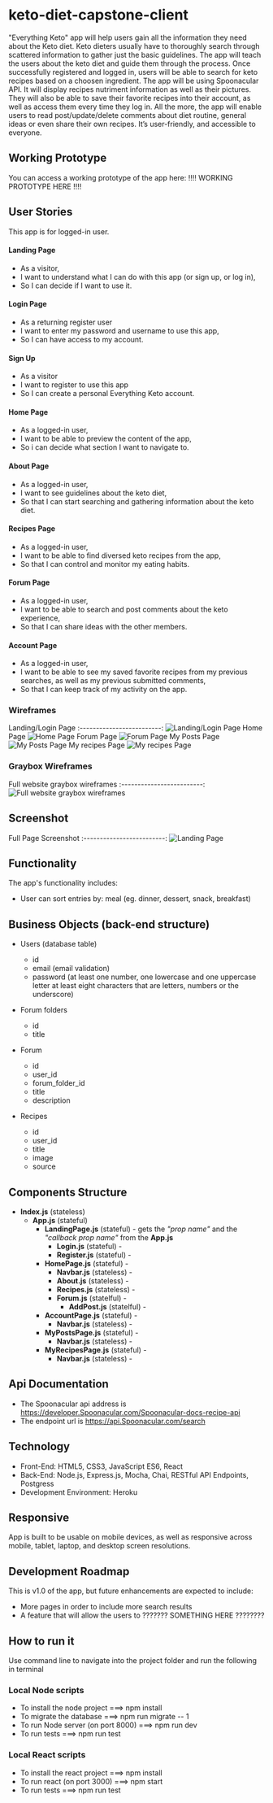 # keto-diet-capstone-client

"Everything Keto" app will help users gain all the information they need about the Keto diet. 
Keto dieters usually have to thoroughly search through scattered information to gather just the basic guidelines. 
The app will teach the users about the keto diet and guide them through the process.
Once successfully registered and logged in, users will be able to search for keto recipes based on a choosen ingredient.
The app will be using Spoonacular API. It will display recipes nutriment information as well as their pictures. 
They will also be able to save their favorite recipes into their account, as well as access them every time they log in.
All the more, the app will enable users to read post/update/delete comments about diet routine, general ideas or even share their own recipes.
It’s user-friendly, and accessible to everyone.

## Working Prototype
You can access a working prototype of the app here: !!!! WORKING PROTOTYPE HERE !!!!

## User Stories
This app is for logged-in user.

#### Landing Page
* As a visitor,
* I want to understand what I can do with this app (or sign up, or log in), 
* So I can decide if I want to use it.

#### Login Page
* As a returning register user
* I want to enter my password and username to use this app,
* So I can have access to my account.


#### Sign Up
* As a visitor
* I want to register to use this app
* So I can create a personal Everything Keto account.


#### Home Page
* As a logged-in user,
* I want to be able to preview the content of the app,
* So i can decide what section I want to navigate to.


#### About Page
* As a logged-in user,
* I want to see guidelines about the keto diet,
* So that I can start searching and gathering information about the keto diet.

#### Recipes Page
* As a logged-in user,
* I want to be able to find diversed keto recipes from the app, 
* So that I can control and monitor my eating habits.


#### Forum Page
* As a logged-in user,
* I want to be able to search and post comments about the keto experience,
* So that I can share ideas with the other members.


#### Account Page
* As a logged-in user,
* I want to be able to see my saved favorite recipes from my previous searches, as well as my previous submitted comments,
* So that I can keep track of my activity on the app.

### Wireframes
Landing/Login Page
:-------------------------:
![Landing/Login Page](/github-images/wireframes/keto-diet-capstone-client-landingpage.jpg) 
Home Page
![Home Page](/github-images/wireframes/keto-diet-capstone-client-homepage.jpg) 
Forum Page
![Forum Page](/github-images/wireframes/keto-diet-capstone-client-forumpage.jpg) 
My Posts Page
![My Posts Page](/github-images/wireframes/keto-diet-capstone-client-myposts.jpg) 
My recipes Page
![My recipes Page](/github-images/wireframes/keto-diet-capstone-client-myrecipes.jpg) 

### Graybox Wireframes
Full website graybox wireframes
:-------------------------:
![Full website graybox wireframes](/github-images/wireframes/graybox-wireframes.png) 

## Screenshot
Full Page Screenshot 
:-------------------------:
![Landing Page](/github-images/screenshots/FILENAMEHERE.jpg) 

## Functionality
The app's functionality includes:
* User can sort entries by: meal (eg. dinner, dessert, snack, breakfast)

## Business Objects (back-end structure)
* Users (database table)
    * id  
    * email (email validation)
    * password (at least one number, one lowercase and one uppercase letter at least eight characters that are letters, numbers or the underscore)

* Forum folders
     * id 
     * title

* Forum 
    * id 
    * user_id
    * forum_folder_id
    * title
    * description 

* Recipes
    * id
    * user_id
    * title
    * image
    * source

## Components Structure
* __Index.js__ (stateless)
    * __App.js__ (stateful)
        * __LandingPage.js__ (stateful) - gets the _"prop name"_ and the _"callback prop name"_ from the __App.js__
            * __Login.js__ (stateful) - 
            * __Register.js__ (stateful) - 
        * __HomePage.js__ (stateful)  - 
            * __Navbar.js__ (stateless) - 
            * __About.js__ (stateless) - 
            * __Recipes.js__ (stateless) - 
            * __Forum.js__ (statelful) - 
                 * __AddPost.js__ (statelful) - 
        * __AccountPage.js__ (stateful) - 
            * __Navbar.js__ (stateless) - 
        * __MyPostsPage.js__ (stateful) - 
            * __Navbar.js__ (stateless) - 
        * __MyRecipesPage.js__ (stateful) - 
            * __Navbar.js__ (stateless) - 

            

## Api Documentation
* The Spoonacular api address is  https://developer.Spoonacular.com/Spoonacular-docs-recipe-api
* The endpoint url is https://api.Spoonacular.com/search

## Technology
* Front-End: HTML5, CSS3, JavaScript ES6, React
* Back-End: Node.js, Express.js, Mocha, Chai, RESTful API Endpoints, Postgress
* Development Environment: Heroku

## Responsive
App is built to be usable on mobile devices, as well as responsive across mobile, tablet, laptop, and desktop screen resolutions.

## Development Roadmap
This is v1.0 of the app, but future enhancements are expected to include:
* More pages in order to include more search results 
* A feature that will allow the users to ??????? SOMETHING HERE ????????


## How to run it
Use command line to navigate into the project folder and run the following in terminal

### Local Node scripts
* To install the node project ===> npm install
* To migrate the database ===> npm run migrate -- 1
* To run Node server (on port 8000) ===> npm run dev
* To run tests ===> npm run test

### Local React scripts
* To install the react project ===> npm install
* To run react (on port 3000) ===> npm start
* To run tests ===> npm run test
































































 


